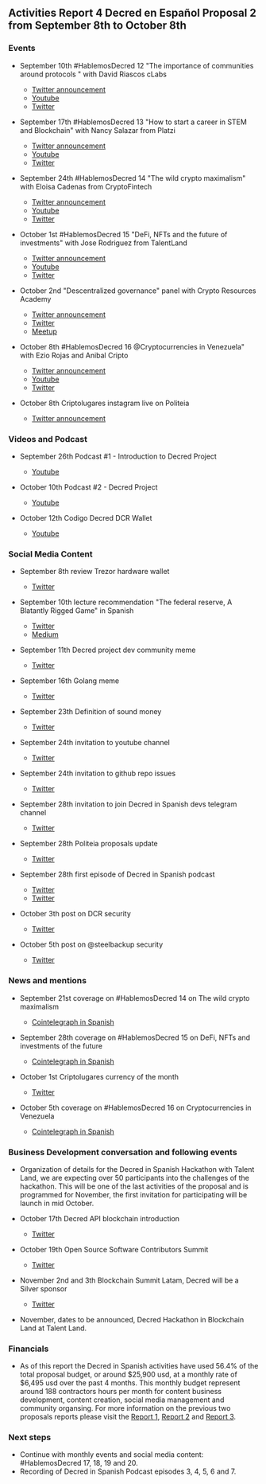 ## Activities Report 4 Decred en Español Proposal 2 from September 8th to October 8th

### Events

-  September 10th #HablemosDecred 12 "The importance of communities around protocols " with David Riascos cLabs

    - [Twitter announcement](https://twitter.com/Decred_ES/status/1304153821631791104)
    - [Youtube](https://youtu.be/QC5_1PqJb_4)
    - [Twitter](https://twitter.com/Decred_ES/status/1303442515585101824)

-  September 17th #HablemosDecred 13 "How to start a career in STEM and Blockchain" with Nancy Salazar from Platzi

    - [Twitter announcement](https://twitter.com/Decred_ES/status/1305595709257846785)
    - [Youtube](https://youtu.be/f_ppC-GVDk8)
    - [Twitter](https://twitter.com/Decred_ES/status/1306401184413102082)

-  September 24th #HablemosDecred 14 "The wild crypto maximalism" with Eloisa Cadenas from CryptoFintech

    - [Twitter announcement](https://twitter.com/Decred_ES/status/1308582624772927494)
    - [Youtube](https://youtu.be/EGaMhQX3Wd4)
    - [Twitter](https://twitter.com/Decred_ES/status/1308958448713859082)

-  October 1st #HablemosDecred 15 "DeFi, NFTs and the future of investments" with Jose Rodriguez from TalentLand

    - [Twitter announcement](https://twitter.com/Decred_ES/status/1310685771884625920)
    - [Youtube](https://www.youtube.com/watch?v=wkT01O_mRZk)
    - [Twitter](https://twitter.com/Decred_ES/status/1311018033247387650)

-  October 2nd "Descentralized governance" panel with Crypto Resources Academy

    - [Twitter announcement](https://twitter.com/Decred_ES/status/1310961312105672705)
    - [Twitter](https://twitter.com/Decred_ES/status/1312150389160988673)
    - [Meetup](https://www.meetup.com/es/Crypto-Resources/events/273511090/?isFirstPublish=true)

-  October 8th #HablemosDecred 16 @Cryptocurrencies in Venezuela" with Ezio Rojas and Anibal Cripto

    - [Twitter announcement](https://twitter.com/Decred_ES/status/1313526622927171585)
    - [Youtube](https://www.youtube.com/watch?v=xxNFxZJuOwA)
    - [Twitter](https://twitter.com/Decred_ES/status/1314347838348972033)

-  October 8th Criptolugares instagram live on Politeia

    - [Twitter announcement](https://twitter.com/Decred_ES/status/1313869491160444929)

### Videos and Podcast

- September 26th Podcast #1 - Introduction to Decred Project

  - [Youtube](https://www.youtube.com/watch?v=BGuV7AGeWAE)

- October 10th Podcast #2 - Decred Project

  - [Youtube](https://youtu.be/LfTigtRsmDA)

- October 12th Codigo Decred DCR Wallet

  - [Youtube](https://youtu.be/S2SeVZqnO9A)

### Social Media Content

-   September 8th review Trezor hardware wallet

    - [Twitter](https://twitter.com/Decred_ES/status/1303427967201181703)

-   September 10th lecture recommendation "The federal reserve, A Blatantly Rigged Game" in Spanish

    - [Twitter](https://twitter.com/Decred_ES/status/1303927610263638017)
    - [Medium](https://medium.com/decred-es/la-reserva-federal-un-sistema-realmente-manipulado-d40dedcc619b)

-   September 11th Decred project dev community meme

    - [Twitter](https://twitter.com/Decred_ES/status/1304527836565381120)

-   September 16th Golang meme

    - [Twitter](https://twitter.com/Decred_ES/status/1306677059201183744)

-   September 23th Definition of sound money

    - [Twitter](https://twitter.com/Decred_ES/status/1308882222934564867)

-   September 24th invitation to youtube channel

    - [Twitter](https://twitter.com/Decred_ES/status/1309160777404874758)

-   September 24th invitation to github repo issues

    - [Twitter](https://twitter.com/Decred_ES/status/1309220480390492172)

-   September 28th invitation to join Decred in Spanish devs telegram channel

    - [Twitter](https://twitter.com/Decred_ES/status/1310602565218902016)

-   September 28th Politeia proposals update

    - [Twitter](https://twitter.com/Decred_ES/status/1310601982567219201)

-   September 28th first episode of Decred in Spanish podcast

    - [Twitter](https://twitter.com/Decred_ES/status/1310654270056923136)
    - [Twitter](https://twitter.com/Decred_ES/status/1310055071200292869)

-   October 3th post on DCR security

    - [Twitter](https://twitter.com/Decred_ES/status/1312467521686044673)

-   October 5th post on @steelbackup security

    - [Twitter](https://twitter.com/Decred_ES/status/1313192687722520577)

### News and mentions

-  September 21st coverage on #HablemosDecred 14 on The wild crypto maximalism

    - [Cointelegraph in Spanish](https://es.cointelegraph.com/news/virtual-talk-where-does-the-concept-of-maximalist-come-from)

-  September 28th coverage on #HablemosDecred 15 on DeFi, NFTs and investments of the future

    - [Cointelegraph in Spanish](https://es.cointelegraph.com/news/there-will-be-a-new-edition-of-lets-talk-decred-about-defi-nfts-and-the-future-of-investments)

-  October 1st Criptolugares currency of the month

    - [Twitter](https://twitter.com/criptolugares/status/1311680366328111105)

-  October 5th coverage on #HablemosDecred 16 on Cryptocurrencies in Venezuela

    - [Cointelegraph in Spanish](https://es.cointelegraph.com/news/the-next-meeting-of-lets-talk-decred-will-be-about-cryptocurrencies-in-venezuela)


### Business Development conversation and following events

- Organization of details for the Decred in Spanish Hackathon with Talent Land, we are expecting over 50 participants into the challenges of the hackathon. This will be one of the last activities of the proposal and is programmed for November, the first invitation for participating will be launch in mid October.

-   October 17th Decred API blockchain introduction

    - [Twitter](https://twitter.com/Decred_ES/status/1314031872658333698)

-   October 19th Open Source Software Contributors Summit

    - [Twitter](https://twitter.com/Decred_ES/status/1314339020684525568)

-   November 2nd and 3th Blockchain Summit Latam, Decred will be a Silver sponsor

    - [Twitter](https://twitter.com/BlockSummitLA/status/1313302075879677952)

- November, dates to be announced, Decred Hackathon in Blockchain Land at Talent Land.

### Financials

- As of this report the Decred in Spanish activities have used 56.4% of the total proposal budget, or around $25,900 usd, at a monthly rate of $6,495 usd over the past 4 months. This monthly budget represent around 188 contractors hours per month for content business development, content creation, social media management and community organsing. For more information on the previous two proposals reports please visit the [Report 1](https://www.reddit.com/r/decred/comments/hn4sve/activities_report_decred_en_espa%C3%B1ol_proposal_2/), [Report 2](https://www.reddit.com/r/decred/comments/i7ue8h/activities_report_decred_en_espa%C3%B1ol_proposal_2/) and [Report 3](https://www.reddit.com/r/decred/comments/ip0uke/activities_report_3_decred_en_espa%C3%B1ol_proposal_2/).

### Next steps

- Continue with monthly events and social media content: #HablemosDecred 17, 18, 19 and 20.
- Recording of Decred in Spanish Podcast episodes 3, 4, 5, 6 and 7.


